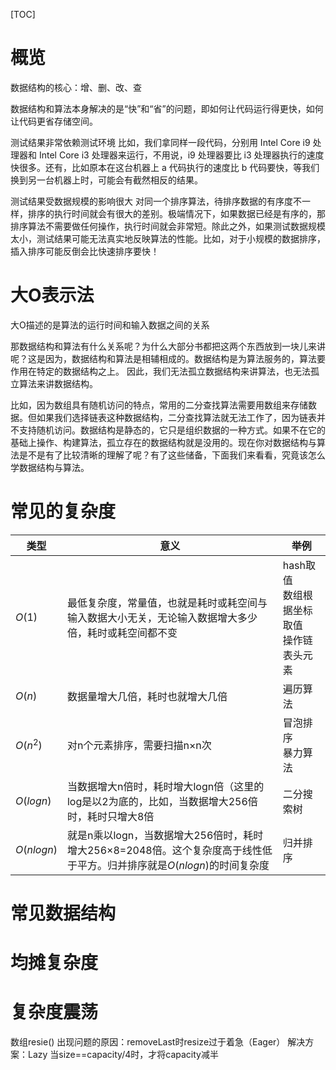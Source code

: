 

[TOC]

# 概览

数据结构的核心：增、删、改、查

数据结构和算法本身解决的是“快”和“省”的问题，即如何让代码运行得更快，如何让代码更省存储空间。


测试结果非常依赖测试环境
比如，我们拿同样一段代码，分别用 Intel Core i9 处理器和 Intel Core i3 处理器来运行，不用说，i9 处理器要比 i3 处理器执行的速度快很多。还有，比如原本在这台机器上 a 代码执行的速度比 b 代码要快，等我们换到另一台机器上时，可能会有截然相反的结果。

测试结果受数据规模的影响很大
对同一个排序算法，待排序数据的有序度不一样，排序的执行时间就会有很大的差别。极端情况下，如果数据已经是有序的，那排序算法不需要做任何操作，执行时间就会非常短。除此之外，如果测试数据规模太小，测试结果可能无法真实地反映算法的性能。比如，对于小规模的数据排序，插入排序可能反倒会比快速排序要快！



# 大O表示法


大O描述的是算法的运行时间和输入数据之间的关系

那数据结构和算法有什么关系呢？为什么大部分书都把这两个东西放到一块儿来讲呢？这是因为，数据结构和算法是相辅相成的。数据结构是为算法服务的，算法要作用在特定的数据结构之上。 因此，我们无法孤立数据结构来讲算法，也无法孤立算法来讲数据结构。

比如，因为数组具有随机访问的特点，常用的二分查找算法需要用数组来存储数据。但如果我们选择链表这种数据结构，二分查找算法就无法工作了，因为链表并不支持随机访问。数据结构是静态的，它只是组织数据的一种方式。如果不在它的基础上操作、构建算法，孤立存在的数据结构就是没用的。现在你对数据结构与算法是不是有了比较清晰的理解了呢？有了这些储备，下面我们来看看，究竟该怎么学数据结构与算法。

# 常见的复杂度

| 类型       | 意义                                                         | 举例                                             |
| ---------- | ------------------------------------------------------------ | ------------------------------------------------ |
| $O(1)$     | 最低复杂度，常量值，也就是耗时或耗空间与输入数据大小无关，无论输入数据增大多少倍，耗时或耗空间都不变 | hash取值</br>数组根据坐标取值</br>操作链表头元素 |
| $O(n)$     | 数据量增大几倍，耗时也就增大几倍                             | 遍历算法                                         |
| $O(n^2)$   | 对n个元素排序，需要扫描n×n次                                 | 冒泡排序</br>暴力算法                            |
| $O(logn)$  | 当数据增大n倍时，耗时增大logn倍（这里的log是以2为底的，比如，当数据增大256倍时，耗时只增大8倍 | 二分搜索树                                       |
| $O(nlogn)$ | 就是n乘以logn，当数据增大256倍时，耗时增大256×8=2048倍。这个复杂度高于线性低于平方。归并排序就是$O(nlogn)$的时间复杂度 | 归并排序                                         |

# 常见数据结构



# 均摊复杂度

# 复杂度震荡

数组resie()
出现问题的原因：removeLast时resize过于着急（Eager）
解决方案：Lazy
当size==capacity/4时，才将capacity减半